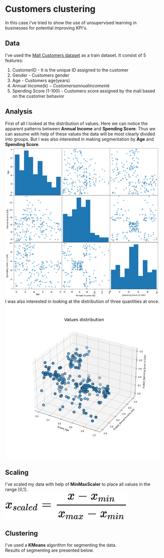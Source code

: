# Customers clustering
In this case i've tried to show the use of unsupervised learning in businesses for potential improving KPI's.
## Data
I've used the [Mall Customers dataset](https://github.com/Egor-Cherevan/Customers_clustering/blob/main/mall_customers.csv) as a train dataset. It consist of 5 features:
1.  CustomerID - It is the unique ID assigned to the customer
2.  Gender - Customers gender
3.  Age - Customers age(years)
4.  Annual Income(k$) - Customers annual income in k$
5.  Spending Score (1-100) - Customers score assigned by the mall based on the customer behavior
## Analysis
First of all I looked at the distribution of values. Here we can notice the apparent patterns between **Annual Income** and **Spending Score**. Thus we can assume with help of these values the data will be most clearly divided into groups. But I was also interested in making segmentation by **Age** and **Spending Score**.\
![](Pictures/Matrix.png)\
I was also interested in looking at the distribution of three quantities at once.
![](Pictures/Values_distribution.png)
## Scaling
I've scaled my data with help of **MinMaxScaler** to place all values in the range [0,1].\
<img src="Pictures/minmaxscaler.png" width="400">
## Clustering
I've used a **KMeans** algorithm for segmenting the data.\
Results of segmenting are presented below.
